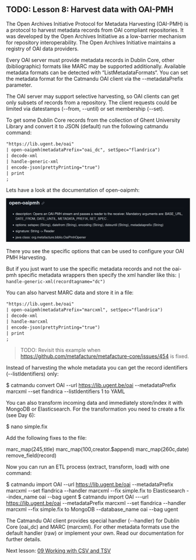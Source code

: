 ## TODO: Lesson 8: Harvest data with OAI-PMH

The Open Archives Initiative Protocol for Metadata Harvesting (OAI-PMH) is a protocol to harvest metadata records from OAI compliant repositories. It was developed by the Open Archives Initiative as a low-barrier mechanism for repository interoperability. The Open Archives Initiative maintains a registry of OAI data providers.

Every OAI server must provide metadata records in Dublin Core, other (bibliographic) formats like MARC may be supported additionally. Available metadata formats can be detected with “ListMetadataFormats“. You can set the metadata format for the Catmandu OAI client via the --metadataPrefix parameter.

The OAI server may support selective harvesting, so OAI clients can get only subsets of records from a repository. The client requests could be limited via datestamps (--from, --until) or set membership (--set).

To get some Dublin Core records from the collection of Ghent University Library and convert it to JSON (default) run the following catmandu command:

```
"https://lib.ugent.be/oai"
| open-oaipmh(metadataPrefix="oai_dc", setSpec="flandrica")
| decode-xml
| handle-generic-xml
| encode-json(prettyPrinting="true")
| print
;
```
Lets have a look at the documentation of open-oaipmh:

![open-oaipmh Documentation](./images/OAI-PMH-Docu.png)

There you see the specific options that can be used to configure your OAI PMH Harvesting.

But if you just want to use the specific metadata records and not the oai-pmh specific metadata wrappers then specify the xml handler like this: `| handle-generic-xml(recordtagname="dc")`

You can also harvest MARC data and store it in a file:

```
"https://lib.ugent.be/oai"
| open-oaipmh(metadataPrefix="marcxml", setSpec="flandrica")
| decode-xml
| handle-marcxml
| encode-json(prettyPrinting="true")
| print
;

```
> TODO: Revisit this example when https://github.com/metafacture/metafacture-core/issues/454 is fixed.


Instead of harvesting the whole metadata you can get the record identifiers (--listIdentifiers) only:

$ catmandu convert OAI --url https://lib.ugent.be/oai --metadataPrefix marcxml --set flandrica --listIdentifiers 1 to YAML

You can also transform incoming data and immediately store/index it with MongoDB or Elasticsearch. For the transformation you need to create a fix (see Day 6):

$ nano simple.fix

Add the following fixes to the file:

marc_map(245,title)
marc_map(100,creator.$append)
marc_map(260c,date)
remove_field(record)

Now you can run an ETL process (extract, transform, load) with one command:

$ catmandu import OAI --url https://lib.ugent.be/oai --metadataPrefix marcxml --set flandrica --handler marcxml --fix simple.fix to Elasticsearch --index_name oai --bag ugent
$ catmandu import OAI ---url https://lib.ugent.be/oai --metadataPrefix marcxml --set flandrica --handler marcxml --fix simple.fix to MongoDB --database_name oai --bag ugent

The Catmandu OAI client provides special handler (--handler) for Dublin Core (oai_dc) and MARC (marcxml). For other metadata formats use the default handler (raw) or implement your own. Read our documentation for further details.


Next lesson: 
[09 Working with CSV and TSV](./09_Working_with_CSV.md)
